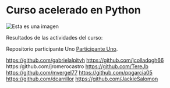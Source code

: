 # Curso acelerado en Python

![Esta es una imagen](https://upload.wikimedia.org/wikipedia/commons/thumb/c/c3/Python-logo-notext.svg/1200px-Python-logo-notext.svg.png)

Resultados de las actividades del curso:

Repositorio participante Uno [Participante Uno](https://github.com/ulinjr).

https://github.com/gabrielalpitvh
https://github.com/jcolladogh66
https:/github.com/jromerocastro
https://github.com/TereJb
https://github.com/mvergel77
https://github.com/ppgarcia05
https://github.com/dcarrillor
https://github.com/JackieSalomon
